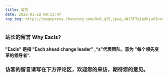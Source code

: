 ```yaml
---
title: 留言
date: 2022-01-22 08:53:47
top_img: http://imageproxy.chaoxing.com/0x0,q15,jpeg,sN13FTqipdKjaXInxsPGGDRARpb1e9Vd2sVnXvIf1f14/https://p.ananas.chaoxing.com/star3/origin/1942e134b34811c6adf0233ec7acb46a.png
---
```


### 站长的留言 Why Eacls?
**"Eacls" 是指 "Each ahead change leader" ,“s”代表团队。意为 "每个领先变革的领导者".**

### 访客的留言请写在下方评论区，欢迎您的来访，期待您的意见。
